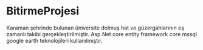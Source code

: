 # BitirmeProjesi

Karaman şehrinde bulunan üniversite dolmuş hat ve güzergahlarının eş zamanlı takibi gerçekleştirilmiştir.
Asp.Net core entity framework core mssql google earth teknolojileri kullanılmıştır.
